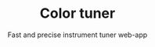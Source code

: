 ---
title: Color tuner
subtitle: Fast and precise instrument tuner web-app
tags: apps
cover: apps/tuner.png
buttons:
  - url: https://tuner.chromatone.center
    text: tuner.chromatone.center
    type: primary
  - url: https://github.com/chromatone/tuner
    text: chromatone/tuner
    type: github
---